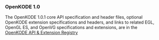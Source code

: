 ### OpenKODE 1.0

The OpenKODE 1.0.1 core API specification and header files, optional OpenKODE extension specifications and headers, and links to related EGL, OpenGL ES, and OpenVG specifications and extensions, are in the [OpenKODE API & Extension Registry](http://www.khronos.org/registry/kode/)